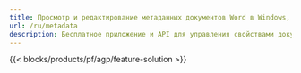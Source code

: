```yaml
---
title: Просмотр и редактирование метаданных документов Word в Windows, Linux и macOS 
url: /ru/metadata
description: Бесплатное приложение и API для управления свойствами документов DOC, DOCX, DOCM, DOTX, DOT, RTF и ODT.
---
```


{{< blocks/products/pf/agp/feature-solution >}} 

